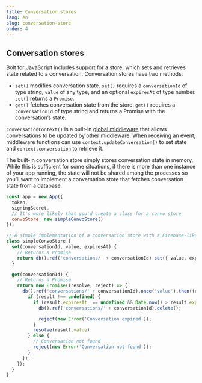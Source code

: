 ```yaml
---
title: Conversation stores
lang: en
slug: conversation-store
order: 4
---
```


## Conversation stores

Bolt for JavaScript includes support for a store, which sets and retrieves state related to a conversation. Conversation stores have two methods:
* `set()` modifies conversation state. `set()` requires a `conversationId` of type string, `value` of any type, and an optional `expiresAt` of type number. `set()` returns a `Promise`.
* `get()` fetches conversation state from the store. `get()` requires a `conversationId` of type string and returns a Promise with the conversation’s state.

`conversationContext()` is a built-in [global middleware](#global-middleware) that allows conversations to be updated by other middleware. When receiving an event, middleware functions can use `context.updateConversation()` to set state and `context.conversation` to retrieve it.

The built-in conversation store simply stores conversation state in memory. While this is sufficient for some situations, if there is more than one instance of your app running, the state will not be shared among the processes so you’ll want to implement a conversation store that fetches conversation state from a database.

```javascript
const app = new App({
  token,
  signingSecret,
  // It's more likely that you'd create a class for a convo store
  convoStore: new simpleConvoStore()
});

// A simple implementation of a conversation store with a Firebase-like database
class simpleConvoStore {
  set(conversationId, value, expiresAt) {
    // Returns a Promise
    return db().ref('conversations/' + conversationId).set({ value, expiresAt });
  }

  get(conversationId) {
    // Returns a Promise
    return new Promise((resolve, reject) => {
      db().ref('conversations/' + conversationId).once('value').then((result) => {
        if (result !== undefined) {
          if (result.expiresAt !== undefined && Date.now() > result.expiresAt) {
            db().ref('conversations/' + conversationId).delete();

            reject(new Error('Conversation expired'));
          }
          resolve(result.value)
        } else {
          // Conversation not found
          reject(new Error('Conversation not found'));
        }
      });
    });
  }
}
```